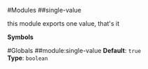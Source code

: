 #Modules
<a name="module_single-value"></a>
##single-value

this module exports one value, that's it

  
**Symbols**  

#Globals
<a name="module_single-value"></a>
##module:single-value
**Default**: `true`  
**Type**: `boolean`  
